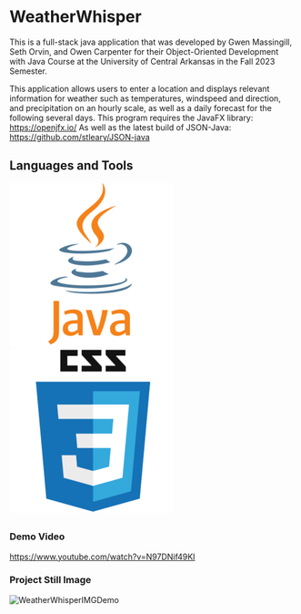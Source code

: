 # WeatherWhisper
This is a full-stack java application that was developed by Gwen Massingill, Seth Orvin, and Owen Carpenter for their Object-Oriented Development with Java Course at the University of Central Arkansas in the Fall 2023 Semester.

This application allows users to enter a location and displays relevant information for weather such as temperatures, windspeed and direction, and precipitation on an hourly scale, as well as a daily forecast for the following several days.
This program requires the JavaFX library: https://openjfx.io/
As well as the latest build of JSON-Java: https://github.com/stleary/JSON-java

## Languages and Tools

![Java](https://raw.githubusercontent.com/github/explore/main/topics/java/java.png)
![CSS](https://raw.githubusercontent.com/github/explore/main/topics/css/css.png)

##

### Demo Video

https://www.youtube.com/watch?v=N97DNif49KI

### Project Still Image

![WeatherWhisperIMGDemo](https://github.com/user-attachments/assets/2010abe6-96ea-40ea-98ef-b6e1aedaafaa)
